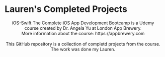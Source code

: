 # Lauren's Completed Projects
<p align="center">
iOS-Swift The Complete iOS App Development Bootcamp is a Udemy course created by Dr. Angela Yu at London App Brewery.<br/>
More information about the course: https://appbrewery.com<br/>
<br/>
This GitHub repository is a collection of completd projects from the course. The work was done my Lauren.  
</p>
